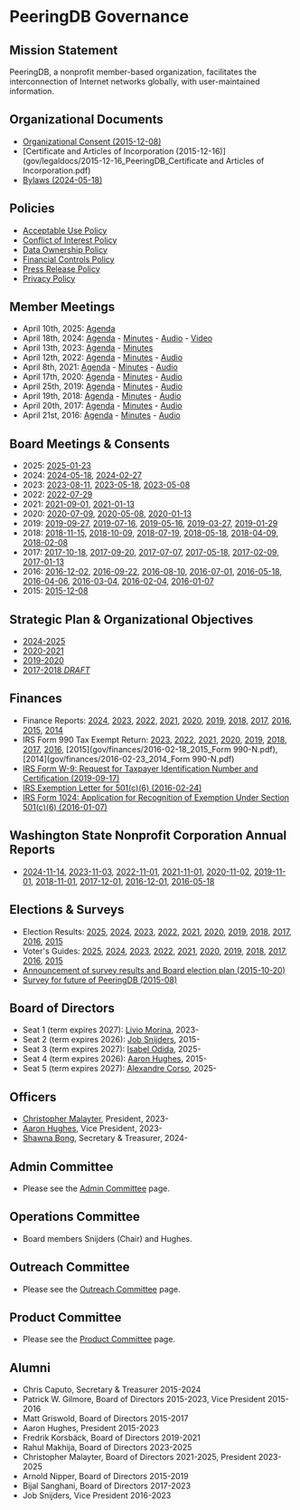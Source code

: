 
# PeeringDB Governance

## Mission Statement

PeeringDB, a nonprofit member-based organization, facilitates the interconnection of Internet networks globally, with user-maintained information.

## Organizational Documents

- [Organizational Consent (2015-12-08)](gov/legaldocs/2015-12-08_PeeringDB_Organizational_Consent.pdf)
- [Certificate and Articles of Incorporation (2015-12-16)](gov/legaldocs/2015-12-16_PeeringDB_Certificate and Articles of Incorporation.pdf)
- [Bylaws (2024-05-18)](gov/legaldocs/2024-05-18_PeeringDB_Bylaws.pdf)

## Policies

- [Acceptable Use Policy](https://www.peeringdb.com/aup)
- [Conflict of Interest Policy](gov/legaldocs/2015-12-08_PeeringDB_Conflict_of_Interest_Policy.pdf)
- [Data Ownership Policy](gov/misc/2020-04-06_PeeringDB_Data_Ownership_Policy_Document_v1.0.pdf)
- [Financial Controls Policy](gov/legaldocs/2017-05-18_PeeringDB_Financial_Controls_Policy.pdf)
- [Press Release Policy](gov/legaldocs/2022-12-24_PeeringDB_Press_Release_Policy.pdf)
- [Privacy Policy](gov/misc/2017-04-02-PeeringDB_Privacy_Policy.pdf)

## Member Meetings

- April 10th, 2025: [Agenda](gov/legaldocs/2025-04-10_PeeringDB_Member_Meeting_Agenda.txt)
- April 18th, 2024: [Agenda](gov/legaldocs/2024-04-18_PeeringDB_Member_Meeting_Agenda.txt) - [Minutes](gov/legaldocs/2024-04-18_PeeringDB_Member_Meeting_Minutes.pdf) - [Audio](gov/legaldocs/2024-04-18_PeeringDB_Member_Meeting_Audio.mp3) - [Video](https://youtu.be/dfNHXOw-lvk)
- April 13th, 2023: [Agenda](gov/legaldocs/2023-04-13_PeeringDB_Member_Meeting_Agenda.txt) - [Minutes](gov/legaldocs/2023-04-13_PeeringDB_Member_Meeting_Minutes.pdf)
- April 12th, 2022: [Agenda](gov/legaldocs/2022-04-12_PeeringDB_Member_Meeting_Agenda.txt) - [Minutes](gov/legaldocs/2022-04-12_PeeringDB_Member_Meeting_Minutes.pdf) - [Audio](gov/legaldocs/2022-04-12_PeeringDB_Member_Meeting_Audio.mp3)
- April 8th, 2021: [Agenda](gov/legaldocs/2021-04-08_PeeringDB_Member_Meeting_Agenda.txt) - [Minutes](gov/legaldocs/2021-04-08_PeeringDB_Member_Meeting_Minutes.pdf) - [Audio](gov/legaldocs/2021-04-08_PeeringDB_Member_Meeting_Audio.mp3)
- April 17th, 2020: [Agenda](gov/legaldocs/2020-04-17_PeeringDB_Member_Meeting_Agenda.txt) - [Minutes](gov/legaldocs/2020-04-17_PeeringDB_Member_Meeting_Minutes.pdf) - [Audio](gov/legaldocs/2020-04-17_PeeringDB_Member_Meeting_Audio.mp3)
- April 25th, 2019: [Agenda](gov/legaldocs/2019-04-25_PeeringDB_Member_Meeting_Agenda.txt) - [Minutes](gov/legaldocs/2019-04-25_PeeringDB_Member_Meeting_Minutes.pdf) - [Audio](gov/legaldocs/2019-04-25_PeeringDB_Member_Meeting_Audio.mp3)
- April 19th, 2018: [Agenda](gov/legaldocs/2018-04-19_PeeringDB_Member_Meeting_Agenda.txt) - [Minutes](gov/legaldocs/2018-04-19_PeeringDB_Member_Meeting_Minutes.pdf) - [Audio](gov/legaldocs/2018-04-19_PeeringDB_Member_Meeting_Audio.mp3)
- April 20th, 2017: [Agenda](gov/legaldocs/2017-04-20_PeeringDB_Member_Meeting_Agenda.txt) - [Minutes](gov/legaldocs/2017-04-20_PeeringDB_Member_Meeting_Minutes.pdf) - [Audio](gov/legaldocs/2017-04-20_PeeringDB_Member_Meeting_Audio.mp3)
- April 21st, 2016: [Agenda](gov/legaldocs/2016-04-21_PeeringDB_Member_Meeting_Agenda.txt) - [Minutes](gov/legaldocs/2016-04-21_PeeringDB_Member_Meeting_Minutes.pdf) - [Audio](gov/legaldocs/2016-04-21_PeeringDB_Member_Meeting_Audio.mp3)

## Board Meetings & Consents

- 2025: [2025-01-23](gov/legaldocs/2025-01-23_PeeringDB_Board_Minutes.pdf)
- 2024: [2024-05-18](gov/legaldocs/2024-05-18_PeeringDB_Board_Consent_of_Directors_in_Lieu_of_Annual_Meeting.pdf), [2024-02-27](gov/legaldocs/2024-02-27_PeeringDB_Board_Minutes.pdf)
- 2023: [2023-08-11](gov/legaldocs/2023-08-11_PeeringDB_Board_Minutes.pdf), [2023-05-18](gov/legaldocs/2023-05-18_PeeringDB_Board_Minutes.pdf), [2023-05-08](gov/legaldocs/2023-05-08_PeeringDB_Board_Minutes.pdf)
- 2022: [2022-07-29](gov/legaldocs/2022-07-29_PeeringDB_Board_Minutes.pdf)
- 2021: [2021-09-01](gov/legaldocs/2021-09-01_PeeringDB_Board_Consent_of_Directors_in_Lieu_of_Annual_Meeting.pdf), [2021-01-13](gov/legaldocs/2021-01-13_PeeringDB_Board_Minutes.pdf)
- 2020: [2020-07-09](gov/legaldocs/2020-07-09_PeeringDB_Board_Minutes.pdf), [2020-05-08](gov/legaldocs/2020-05-08_PeeringDB_Board_Minutes.pdf), [2020-01-13](gov/legaldocs/2020-01-13_PeeringDB_Board_Minutes.pdf)
- 2019: [2019-09-27](gov/legaldocs/2019-09-27_PeeringDB_Board_Minutes.pdf), [2019-07-16](gov/legaldocs/2019-07-16_PeeringDB_Board_Minutes.pdf), [2019-05-16](gov/legaldocs/2019-05-16_PeeringDB_Board_Minutes.pdf), [2019-03-27](gov/legaldocs/2019-03-27_PeeringDB_Board_Minutes.pdf), [2019-01-29](gov/legaldocs/2019-01-29_PeeringDB_Board_Minutes.pdf)
- 2018: [2018-11-15](gov/legaldocs/2018-11-15_PeeringDB_Board_Minutes.pdf), [2018-10-09](gov/legaldocs/2018-10-09_PeeringDB_Board_Minutes.pdf), [2018-07-19](gov/legaldocs/2018-07-19_PeeringDB_Board_Minutes.pdf), [2018-05-18](gov/legaldocs/2018-05-18_PeeringDB_Board_Consent_of_Directors_in_Lieu_of_Annual_Meeting.pdf), [2018-04-09](gov/legaldocs/2018-04-09_PeeringDB_Board_Minutes.pdf), [2018-02-08](gov/legaldocs/2018-02-08_PeeringDB_Board_Minutes.pdf)
- 2017: [2017-10-18](gov/legaldocs/2017-10-18_PeeringDB_Board_Minutes.pdf), [2017-09-20](gov/legaldocs/2017-09-20_PeeringDB_Board_Minutes.pdf), [2017-07-07](gov/legaldocs/2017-07-07_PeeringDB_Board_Minutes.pdf), [2017-05-18](gov/legaldocs/2017-05-18_PeeringDB_Board_Minutes.pdf), [2017-02-09](gov/legaldocs/2017-02-09_PeeringDB_Board_Minutes.pdf), [2017-01-13](gov/legaldocs/2017-01-13_PeeringDB_Board_Minutes.pdf)
- 2016: [2016-12-02](gov/legaldocs/2016-12-02_PeeringDB_Board_Minutes.pdf), [2016-09-22](gov/legaldocs/2016-09-22_PeeringDB_Board_Minutes.pdf), [2016-08-10](gov/legaldocs/2016-08-10_PeeringDB_Board_Minutes.pdf), [2016-07-01](gov/legaldocs/2016-07-01_PeeringDB_Board_Minutes.pdf), [2016-05-18](gov/legaldocs/2016-05-18_PeeringDB_Board_Minutes.pdf), [2016-04-06](gov/legaldocs/2016-04-06_PeeringDB_Board_Minutes.pdf), [2016-03-04](gov/legaldocs/2016-03-04_PeeringDB_Board_Minutes.pdf), [2016-02-04](gov/legaldocs/2016-02-04_PeeringDB_Board_Minutes.pdf), [2016-01-07](gov/legaldocs/2016-01-07_PeeringDB_Board_Minutes.pdf)
- 2015: [2015-12-08](gov/legaldocs/2015-12-08_PeeringDB_Board_Minutes.pdf)

## Strategic Plan & Organizational Objectives

- [2024-2025](gov/misc/2025-01-23-PeeringDB_Strategic_Plan_2024-2025.pdf)
- [2020-2021](gov/misc/2020-05-21-PeeringDB_Strategic_Plan_2020-2021.pdf)
- [2019-2020](gov/misc/2019-05-20-PeeringDB_Strategic_Plan_2019-2020.pdf)
- [2017-2018 *DRAFT*](gov/misc/2017-02-09-PeeringDB_Strategic_Plan_2017-2018-DRAFT.pdf)

## Finances

- Finance Reports: [2024](gov/finances/2024-12-31_PeeringDB_Finances.pdf), [2023](gov/finances/2023-12-31_PeeringDB_Finances.pdf), [2022](gov/finances/2022-12-31_PeeringDB_Finances.pdf), [2021](gov/finances/2021-12-31_PeeringDB_Finances.pdf), [2020](gov/finances/2020-12-31_PeeringDB_Finances.pdf), [2019](gov/finances/2019-12-31_PeeringDB_Finances.pdf), [2018](gov/finances/2018-12-31_PeeringDB_Finances.pdf), [2017](gov/finances/2017-12-31_PeeringDB_Finances.pdf), [2016](gov/finances/2016-12-31_PeeringDB_Finances.pdf), [2015](gov/finances/2015-12-31_PeeringDB_Finances.pdf), [2014](gov/finances/2014-12-31_PeeringDB_Finances.pdf)
- IRS Form 990 Tax Exempt Return: [2023](gov/finances/2024-05-12_2023_Form_990.pdf), [2022](gov/finances/2023-05-09_2022_Form_990.pdf), [2021](gov/finances/2022-05-10_2021_Form_990.pdf), [2020](gov/finances/2021-05-12_2020_Form_990-EZ.pdf), [2019](gov/finances/2020-05-13_2019_Form_990-EZ.pdf), [2018](gov/finances/2019-05-09_2018_Form_990-EZ.pdf), [2017](gov/finances/2018-05-11_2017_Form_990-EZ.pdf), [2016](gov/finances/2017-05-10_2016_Form_990-EZ.pdf), [2015](gov/finances/2016-02-18_2015_Form 990-N.pdf), [2014](gov/finances/2016-02-23_2014_Form 990-N.pdf)
- [IRS Form W-9: Request for Taxpayer Identification Number and Certification (2019-09-17)](gov/finances/2019-09-17_PeeringDB_IRS_Form_W-9.pdf)
- [IRS Exemption Letter for 501(c)(6) (2016-02-24)](gov/finances/2016-02-24_PeeringDB_IRS_501(c)(6)_Exemption_Letter.pdf)
- [IRS Form 1024: Application for Recognition of Exemption Under Section 501(c)(6) (2016-01-07)](gov/finances/2016-01-07_PeeringDB_Non_Profit_Filing.pdf)

## Washington State Nonprofit Corporation Annual Reports

- [2024-11-14](gov/legaldocs/2024-11-14_PeeringDB_Annual_Report.pdf), [2023-11-03](gov/legaldocs/2023-11-03_PeeringDB_Annual_Report.pdf), [2022-11-01](gov/legaldocs/2022-11-01_PeeringDB_Annual_Report.pdf), [2021-11-01](gov/legaldocs/2021-11-01_PeeringDB_Annual_Report.pdf), [2020-11-02](gov/legaldocs/2020-11-02_PeeringDB_Annual_Report.pdf), [2019-11-01](gov/legaldocs/2019-11-01_PeeringDB_Annual_Report.pdf), [2018-11-01](gov/legaldocs/2018-11-01_PeeringDB_Annual_Report.pdf), [2017-12-01](gov/legaldocs/2017-12-01_PeeringDB_Annual_Report.pdf), [2016-12-01](gov/legaldocs/2016-12-01_PeeringDB_Annual_Report.pdf), [2016-05-18](gov/legaldocs/2016-05-18_PeeringDB_Amended_Annual_Report.pdf) 

## Elections & Surveys

- Election Results: [2025](gov/misc/2025-04-30_Comprehensive_Poll_Results.pdf), [2024](gov/misc/2024-04-30_Comprehensive_Poll_Results.pdf), [2023](gov/misc/2023-04-30_Comprehensive_Poll_Results.pdf), [2022](gov/misc/2022-04-30_Comprehensive_Poll_Results.pdf), [2021](gov/misc/2021-04-30_Comprehensive_Poll_Results.pdf), [2020](gov/misc/2020-04-30_Comprehensive_Poll_Results.pdf), [2019](gov/misc/2019-04-30_Comprehensive_Poll_Results.pdf), [2018](gov/misc/2018-04-30_Comprehensive_Poll_Results.pdf), [2017](gov/misc/2017-04-30_Comprehensive_Poll_Results.pdf), [2016](gov/misc/2016-04-30_Comprehensive_Poll_Results.pdf), [2015](gov/misc/2015-12-01_Comprehensive_Poll_Results.pdf)
- Voter's Guides: [2025](gov/misc/2025-04-14_election.html), [2024](gov/misc/2024-04-14_election.html), [2023](gov/misc/2023-04-14_election.html), [2022](gov/misc/2022-04-14_election.html), [2021](gov/misc/2021-04-14_election.html), [2020](gov/misc/2020-04-14_election.html), [2019](gov/misc/2019-04-14_election.html), [2018](gov/misc/2018-04-14_election.html), [2017](gov/misc/2017-04-14_election.html), [2016](gov/misc/2016-04-14_election.html), [2015](gov/misc/2015-11-14_election.html)
- [Announcement of survey results and Board election plan (2015-10-20)](gov/misc/2015-10-20_Announcement.txt)
- [Survey for future of PeeringDB (2015-08)](gov/misc/2015-08-00_PDB_Survey_results.pdf)

## Board of Directors

- Seat 1 (term expires 2027): [Livio Morina](mailto:livio@peeringdb.com), 2023-
- Seat 2 (term expires 2026): [Job Snijders](mailto:job@peeringdb.com), 2015-
- Seat 3 (term expires 2027): [Isabel Odida](mailto:isabel@peeringdb.com), 2025-
- Seat 4 (term expires 2026): [Aaron Hughes](mailto:aaronh@peeringdb.com), 2015-
- Seat 5 (term expires 2027): [Alexandre Corso](mailto:alex@peeringdb.com), 2025-

## Officers

- [Christopher Malayter](mailto:mustang@peeringdb.com), President, 2023-
- [Aaron Hughes](mailto:aaronh@peeringdb.com), Vice President, 2023-
- [Shawna Bong](mailto:shawna@peeringdb.com), Secretary & Treasurer, 2024-

## Admin Committee

- Please see the [Admin Committee](/committee/admin/) page.

## Operations Committee

- Board members Snijders (Chair) and Hughes.

## Outreach Committee

- Please see the [Outreach Committee](/committee/outreach/) page.

## Product Committee

- Please see the [Product Committee](/committee/product/) page.

## Alumni

- Chris Caputo, Secretary & Treasurer 2015-2024
- Patrick W. Gilmore, Board of Directors 2015-2023, Vice President 2015-2016
- Matt Griswold, Board of Directors 2015-2017
- Aaron Hughes, President 2015-2023
- Fredrik Korsbäck, Board of Directors 2019-2021
- Rahul Makhija, Board of Directors 2023-2025
- Christopher Malayter, Board of Directors 2021-2025, President 2023-2025
- Arnold Nipper, Board of Directors 2015-2019
- Bijal Sanghani, Board of Directors 2017-2023
- Job Snijders, Vice President 2016-2023
